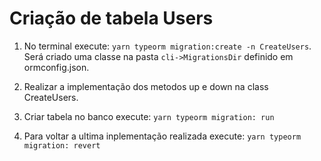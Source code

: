 # Criação de tabela Users

1. No terminal execute: `yarn typeorm migration:create -n CreateUsers`. Será criado uma classe na pasta `cli->MigrationsDir` definido em ormconfig.json.

2. Realizar a implementação dos metodos up e down na class CreateUsers.

3. Criar tabela no banco execute: `yarn typeorm migration: run`

4. Para voltar a ultima inplementação realizada execute: `yarn typeorm migration: revert`
